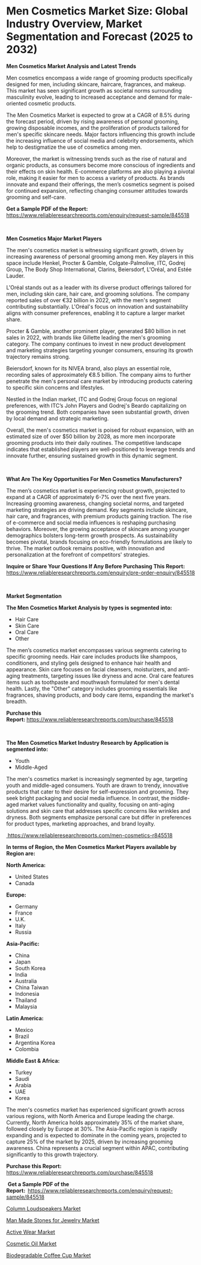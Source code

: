 <p><h1>Men Cosmetics Market Size: Global Industry Overview, Market Segmentation and Forecast (2025 to 2032)</h1></p><p><strong>Men Cosmetics Market Analysis and Latest Trends</strong></p>
<p><p>Men cosmetics encompass a wide range of grooming products specifically designed for men, including skincare, haircare, fragrances, and makeup. This market has seen significant growth as societal norms surrounding masculinity evolve, leading to increased acceptance and demand for male-oriented cosmetic products.</p><p>The Men Cosmetics Market is expected to grow at a CAGR of 8.5% during the forecast period, driven by rising awareness of personal grooming, growing disposable incomes, and the proliferation of products tailored for men's specific skincare needs. Major factors influencing this growth include the increasing influence of social media and celebrity endorsements, which help to destigmatize the use of cosmetics among men.</p><p>Moreover, the market is witnessing trends such as the rise of natural and organic products, as consumers become more conscious of ingredients and their effects on skin health. E-commerce platforms are also playing a pivotal role, making it easier for men to access a variety of products. As brands innovate and expand their offerings, the men’s cosmetics segment is poised for continued expansion, reflecting changing consumer attitudes towards grooming and self-care.</p></p>
<p><strong>Get a Sample PDF of the Report:&nbsp;</strong> <a href="https://www.reliableresearchreports.com/enquiry/request-sample/845518?utm_campaign=114&utm_medium=2&utm_source=Github&utm_content=ia&utm_term=06022025&utm_id=men-cosmetics">https://www.reliableresearchreports.com/enquiry/request-sample/845518</a></p>
<p>&nbsp;</p>
<p><strong>Men Cosmetics Major Market Players</strong></p>
<p><p>The men's cosmetics market is witnessing significant growth, driven by increasing awareness of personal grooming among men. Key players in this space include Henkel, Procter & Gamble, Colgate-Palmolive, ITC, Godrej Group, The Body Shop International, Clarins, Beiersdorf, L'Oréal, and Estée Lauder.</p><p>L'Oréal stands out as a leader with its diverse product offerings tailored for men, including skin care, hair care, and grooming solutions. The company reported sales of over €32 billion in 2022, with the men's segment contributing substantially. L'Oréal's focus on innovation and sustainability aligns with consumer preferences, enabling it to capture a larger market share.</p><p>Procter & Gamble, another prominent player, generated $80 billion in net sales in 2022, with brands like Gillette leading the men's grooming category. The company continues to invest in new product development and marketing strategies targeting younger consumers, ensuring its growth trajectory remains strong.</p><p>Beiersdorf, known for its NIVEA brand, also plays an essential role, recording sales of approximately €8.5 billion. The company aims to further penetrate the men's personal care market by introducing products catering to specific skin concerns and lifestyles.</p><p>Nestled in the Indian market, ITC and Godrej Group focus on regional preferences, with ITC’s John Players and Godrej's Beardo capitalizing on the grooming trend. Both companies have seen substantial growth, driven by local demand and strategic marketing.</p><p>Overall, the men's cosmetics market is poised for robust expansion, with an estimated size of over $50 billion by 2028, as more men incorporate grooming products into their daily routines. The competitive landscape indicates that established players are well-positioned to leverage trends and innovate further, ensuring sustained growth in this dynamic segment.</p></p>
<p>&nbsp;</p>
<p><strong>What Are The Key Opportunities For Men Cosmetics Manufacturers?</strong></p>
<p><p>The men’s cosmetics market is experiencing robust growth, projected to expand at a CAGR of approximately 6-7% over the next five years. Increasing grooming awareness, changing societal norms, and targeted marketing strategies are driving demand. Key segments include skincare, hair care, and fragrances, with premium products gaining traction. The rise of e-commerce and social media influences is reshaping purchasing behaviors. Moreover, the growing acceptance of skincare among younger demographics bolsters long-term growth prospects. As sustainability becomes pivotal, brands focusing on eco-friendly formulations are likely to thrive. The market outlook remains positive, with innovation and personalization at the forefront of competitors' strategies.</p></p>
<p><strong>Inquire or Share Your Questions If Any Before Purchasing This Report:</strong> <a href="https://www.reliableresearchreports.com/enquiry/pre-order-enquiry/845518?utm_campaign=114&utm_medium=2&utm_source=Github&utm_content=ia&utm_term=06022025&utm_id=men-cosmetics">https://www.reliableresearchreports.com/enquiry/pre-order-enquiry/845518</a></p>
<p>&nbsp;</p>
<p><strong>Market Segmentation</strong></p>
<p><strong>The Men Cosmetics Market Analysis by types is segmented into:</strong></p>
<p><ul><li>Hair Care</li><li>Skin Care</li><li>Oral Care</li><li>Other</li></ul></p>
<p><p>The men’s cosmetics market encompasses various segments catering to specific grooming needs. Hair care includes products like shampoos, conditioners, and styling gels designed to enhance hair health and appearance. Skin care focuses on facial cleansers, moisturizers, and anti-aging treatments, targeting issues like dryness and acne. Oral care features items such as toothpaste and mouthwash formulated for men's dental health. Lastly, the "Other" category includes grooming essentials like fragrances, shaving products, and body care items, expanding the market's breadth.</p></p>
<p><strong>Purchase this Report:&nbsp;</strong><a href="https://www.reliableresearchreports.com/purchase/845518?utm_campaign=114&utm_medium=2&utm_source=Github&utm_content=ia&utm_term=06022025&utm_id=men-cosmetics">https://www.reliableresearchreports.com/purchase/845518</a></p>
<p>&nbsp;</p>
<p><strong>The Men Cosmetics Market Industry Research by Application is segmented into:</strong></p>
<p><ul><li>Youth</li><li>Middle-Aged</li></ul></p>
<p><p>The men's cosmetics market is increasingly segmented by age, targeting youth and middle-aged consumers. Youth are drawn to trendy, innovative products that cater to their desire for self-expression and grooming. They seek bright packaging and social media influence. In contrast, the middle-aged market values functionality and quality, focusing on anti-aging solutions and skin care that addresses specific concerns like wrinkles and dryness. Both segments emphasize personal care but differ in preferences for product types, marketing approaches, and brand loyalty.</p></p>
<p><a href="https://www.reliableresearchreports.com/men-cosmetics-r845518?utm_campaign=114&utm_medium=2&utm_source=Github&utm_content=ia&utm_term=06022025&utm_id=men-cosmetics">&nbsp;https://www.reliableresearchreports.com/men-cosmetics-r845518</a></p>
<p><strong>In terms of Region, the Men Cosmetics Market Players available by Region are:</strong></p>
<p>
    <p> <strong> North America: </strong>
        <ul>
            <li>United States</li>
            <li>Canada</li>
        </ul>
        </p> 
    <p> <strong> Europe: </strong>
        <ul>
            <li>Germany</li>
            <li>France</li>
            <li>U.K.</li>
            <li>Italy</li>
            <li>Russia</li>
        </ul>
        </p> 
    <p> <strong> Asia-Pacific: </strong>
        <ul>
            <li>China</li>
            <li>Japan</li>
            <li>South Korea</li>
            <li>India</li>
            <li>Australia</li>
            <li>China Taiwan</li>
            <li>Indonesia</li>
            <li>Thailand</li>
            <li>Malaysia</li>
        </ul>
        </p> 
    <p> <strong> Latin America: </strong>
        <ul>
            <li>Mexico</li>
            <li>Brazil</li>
            <li>Argentina Korea</li>
            <li>Colombia</li>
        </ul>
        </p> 
    <p> <strong> Middle East & Africa: </strong>
        <ul>
            <li>Turkey</li>
            <li>Saudi</li>
            <li>Arabia</li>
            <li>UAE</li>
            <li>Korea</li>
        </ul>
    </p>
    </p>
<p><p>The men's cosmetics market has experienced significant growth across various regions, with North America and Europe leading the charge. Currently, North America holds approximately 35% of the market share, followed closely by Europe at 30%. The Asia-Pacific region is rapidly expanding and is expected to dominate in the coming years, projected to capture 25% of the market by 2025, driven by increasing grooming awareness. China represents a crucial segment within APAC, contributing significantly to this growth trajectory.</p></p>
<p><strong>Purchase this Report: </strong><a href="https://www.reliableresearchreports.com/purchase/845518?utm_campaign=114&utm_medium=2&utm_source=Github&utm_content=ia&utm_term=06022025&utm_id=men-cosmetics">https://www.reliableresearchreports.com/purchase/845518</a></p>
<p>&nbsp;<strong>Get a Sample PDF of the Report:&nbsp;&nbsp;</strong><a href="https://www.reliableresearchreports.com/enquiry/request-sample/845518?utm_campaign=114&utm_medium=2&utm_source=Github&utm_content=ia&utm_term=06022025&utm_id=men-cosmetics">https://www.reliableresearchreports.com/enquiry/request-sample/845518</a></p>
<p><strong></strong></p>
<p><p><a href="https://github.com/boisetwa16/Market-Research-Report-List-1/blob/main/column-loudspeakers-market.md?utm_campaign=114&utm_medium=2&utm_source=Github&utm_content=ia&utm_term=06022025&utm_id=men-cosmetics">Column Loudspeakers Market</a></p><p><a href="https://github.com/alberthagorsuch/Market-Research-Report-List-1/blob/main/man-made-stones-for-jewelry-market.md?utm_campaign=114&utm_medium=2&utm_source=Github&utm_content=ia&utm_term=06022025&utm_id=men-cosmetics">Man Made Stones for Jewelry Market</a></p><p><a href="https://github.com/skerretflossie9297/Market-Research-Report-List-1/blob/main/active-wear-market.md?utm_campaign=114&utm_medium=2&utm_source=Github&utm_content=ia&utm_term=06022025&utm_id=men-cosmetics">Active Wear Market</a></p><p><a href="https://github.com/bogganbillie6969/Market-Research-Report-List-1/blob/main/cosmetic-oil-market.md?utm_campaign=114&utm_medium=2&utm_source=Github&utm_content=ia&utm_term=06022025&utm_id=men-cosmetics">Cosmetic Oil Market</a></p><p><a href="https://github.com/donnettaletizia/Market-Research-Report-List-1/blob/main/biodegradable-coffee-cup-market.md?utm_campaign=114&utm_medium=2&utm_source=Github&utm_content=ia&utm_term=06022025&utm_id=men-cosmetics">Biodegradable Coffee Cup Market</a></p></p>